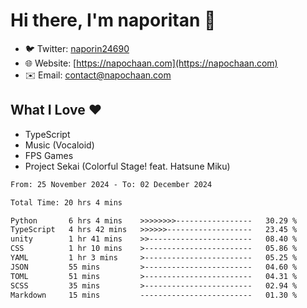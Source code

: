# Hi there, I'm naporitan 👋

- 🐦 Twitter: [naporin24690](https://twitter.com/naporin24690)
- 🌐 Website: [https://napochaan.com](https://napochaan.com)
- ✉️ Email: [contact@napochaan.com](mailto:contact@napochaan.com)

## What I Love ❤️
- TypeScript
- Music (Vocaloid)
- FPS Games
- Project Sekai (Colorful Stage! feat. Hatsune Miku)

<!--START_SECTION:waka-->

```txt
From: 25 November 2024 - To: 02 December 2024

Total Time: 20 hrs 4 mins

Python       6 hrs 4 mins    >>>>>>>>-----------------   30.29 %
TypeScript   4 hrs 42 mins   >>>>>>-------------------   23.45 %
unity        1 hr 41 mins    >>-----------------------   08.40 %
CSS          1 hr 10 mins    >------------------------   05.86 %
YAML         1 hr 3 mins     >------------------------   05.25 %
JSON         55 mins         >------------------------   04.60 %
TOML         51 mins         >------------------------   04.31 %
SCSS         35 mins         >------------------------   02.94 %
Markdown     15 mins         -------------------------   01.30 %
```

<!--END_SECTION:waka-->

